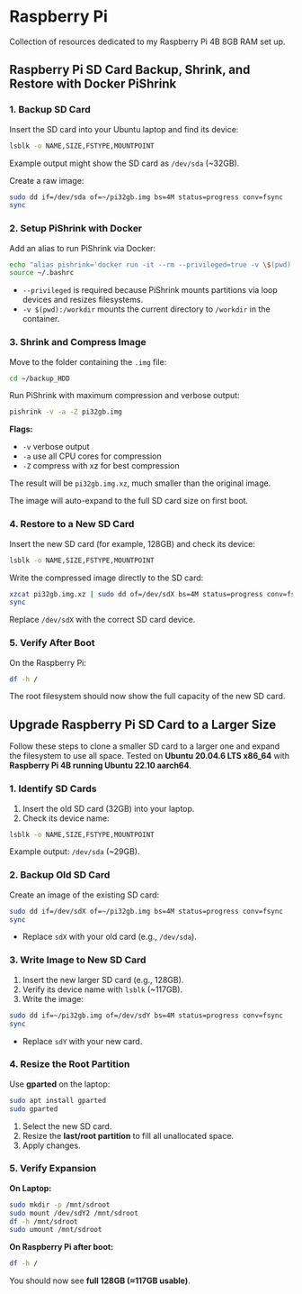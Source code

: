 # Raspberry Pi
Collection of resources dedicated to my Raspberry Pi 4B 8GB RAM set up.

## Raspberry Pi SD Card Backup, Shrink, and Restore with Docker PiShrink

### 1. Backup SD Card
Insert the SD card into your Ubuntu laptop and find its device:
```bash
lsblk -o NAME,SIZE,FSTYPE,MOUNTPOINT
```
Example output might show the SD card as `/dev/sda` (\~32GB).

Create a raw image:
```bash
sudo dd if=/dev/sda of=~/pi32gb.img bs=4M status=progress conv=fsync
sync
```

### 2. Setup PiShrink with Docker
Add an alias to run PiShrink via Docker:
```bash
echo "alias pishrink='docker run -it --rm --privileged=true -v \$(pwd):/workdir pishrink'" >> ~/.bashrc
source ~/.bashrc
```
* `--privileged` is required because PiShrink mounts partitions via loop devices and resizes filesystems.
* `-v $(pwd):/workdir` mounts the current directory to `/workdir` in the container.

### 3. Shrink and Compress Image
Move to the folder containing the `.img` file:
```bash
cd ~/backup_HDD
```
Run PiShrink with maximum compression and verbose output:
```bash
pishrink -v -a -Z pi32gb.img
```
**Flags:**
* `-v` verbose output
* `-a` use all CPU cores for compression
* `-Z` compress with xz for best compression

The result will be `pi32gb.img.xz`, much smaller than the original image.

The image will auto-expand to the full SD card size on first boot.

### 4. Restore to a New SD Card
Insert the new SD card (for example, 128GB) and check its device:
```bash
lsblk -o NAME,SIZE,FSTYPE,MOUNTPOINT
```
Write the compressed image directly to the SD card:
```bash
xzcat pi32gb.img.xz | sudo dd of=/dev/sdX bs=4M status=progress conv=fsync
sync
```
Replace `/dev/sdX` with the correct SD card device.

### 5. Verify After Boot
On the Raspberry Pi:
```bash
df -h /
```
The root filesystem should now show the full capacity of the new SD card.

## **Upgrade Raspberry Pi SD Card to a Larger Size**
Follow these steps to clone a smaller SD card to a larger one and expand the filesystem to use all space. 
Tested on **Ubuntu 20.04.6 LTS x86_64** with **Raspberry Pi 4B running Ubuntu 22.10 aarch64**.

### **1. Identify SD Cards**
1. Insert the old SD card (32GB) into your laptop.
2. Check its device name:
```bash
lsblk -o NAME,SIZE,FSTYPE,MOUNTPOINT
```
Example output: `/dev/sda` (\~29GB).

### **2. Backup Old SD Card**
Create an image of the existing SD card:
```bash
sudo dd if=/dev/sdX of=~/pi32gb.img bs=4M status=progress conv=fsync
sync
```
* Replace `sdX` with your old card (e.g., `/dev/sda`).

### **3. Write Image to New SD Card**
1. Insert the new larger SD card (e.g., 128GB).
2. Verify its device name with `lsblk` (\~117GB).
3. Write the image:
```bash
sudo dd if=~/pi32gb.img of=/dev/sdY bs=4M status=progress conv=fsync
sync
```
* Replace `sdY` with your new card.

### **4. Resize the Root Partition**
Use **gparted** on the laptop:
```bash
sudo apt install gparted
sudo gparted
```
1. Select the new SD card.
2. Resize the **last/root partition** to fill all unallocated space.
3. Apply changes.

### **5. Verify Expansion**
**On Laptop:**
```bash
sudo mkdir -p /mnt/sdroot
sudo mount /dev/sdY2 /mnt/sdroot
df -h /mnt/sdroot
sudo umount /mnt/sdroot
```
**On Raspberry Pi after boot:**
```bash
df -h /
```
You should now see **full 128GB (≈117GB usable)**.
